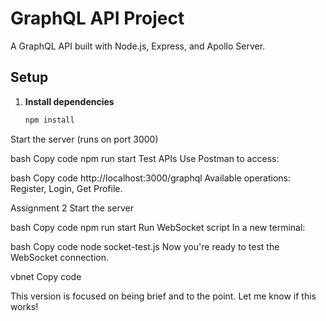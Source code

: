 # GraphQL API Project

A GraphQL API built with Node.js, Express, and Apollo Server.

## Setup

1. **Install dependencies**
   ```bash
   npm install
Start the server (runs on port 3000)

bash
Copy code
npm run start
Test APIs
Use Postman to access:

bash
Copy code
http://localhost:3000/graphql
Available operations: Register, Login, Get Profile.

Assignment 2
Start the server

bash
Copy code
npm run start
Run WebSocket script
In a new terminal:

bash
Copy code
node socket-test.js
Now you're ready to test the WebSocket connection.

vbnet
Copy code

This version is focused on being brief and to the point. Let me know if this works!
